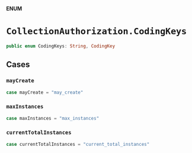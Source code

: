 **ENUM**

# `CollectionAuthorization.CodingKeys`

```swift
public enum CodingKeys: String, CodingKey
```

## Cases
### `mayCreate`

```swift
case mayCreate = "may_create"
```

### `maxInstances`

```swift
case maxInstances = "max_instances"
```

### `currentTotalInstances`

```swift
case currentTotalInstances = "current_total_instances"
```
